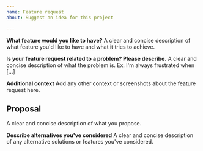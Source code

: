 ```yaml
---
name: Feature request
about: Suggest an idea for this project

---
```

**What feature would you like to have?**
A clear and concise description of what feature you'd like to have and what it tries to achieve.

**Is your feature request related to a problem? Please describe.**
A clear and concise description of what the problem is. Ex. I'm always frustrated when [...]

**Additional context**
Add any other context or screenshots about the feature request here.

## Proposal
A clear and concise description of what you propose.

**Describe alternatives you've considered**
A clear and concise description of any alternative solutions or features you've considered.
